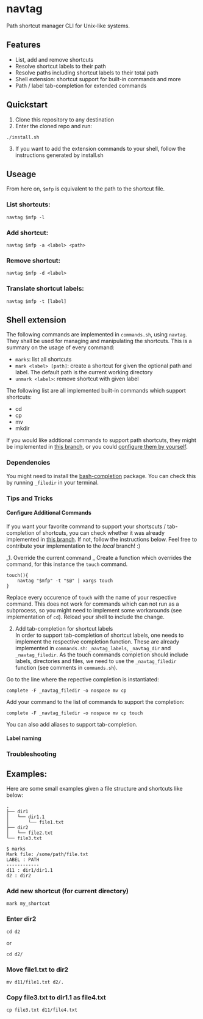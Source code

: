 # navtag
Path shortcut manager CLI for Unix-like systems.

## Features
- List, add and remove shortcuts
- Resolve shortcut labels to their path
- Resolve paths including shortcut labels to their total path
- Shell extension: shortcut support for built-in commands and more
- Path / label tab-completion for extended commands

## Quickstart
1. Clone this repository to any destination
2. Enter the cloned repo and run:
```shell
./install.sh
```
3. If you want to add the extension commands to your shell, follow the instructions generated by install.sh
## Useage
From here on, `$mfp` is equivalent to the path to the shortcut file.
### List shortcuts:
```shell
navtag $mfp -l
```
### Add shortcut:
```shell
navtag $mfp -a <label> <path>
```
### Remove shortcut:
```shell
navtag $mfp -d <label>
```
### Translate shortcut labels:
```shell
navtag $mfp -t [label]
```
## Shell extension
The following commands are implemented in `commands.sh`, using `navtag`.
They shall be used for managing and manipulating the shortcuts.
This is a summary on the usage of every command:
- `marks`: list all shortcuts
- `mark <label> [path]`: create a shortcut for given the optional path and label. The default path is the current working directory
- `unmark <label>`: remove shortcut with given label

The following list are all implemented built-in commands which support shortcuts:
- cd
- cp
- mv
- mkdir

If you would like addtional commands to support path shortcuts, they might be implemented in [this branch](https://github.com/noahpy/navtag/tree/local), or you could [configure them by yourself](#configure-additional-commands).

### Dependencies
You might need to install the [bash-completion](https://github.com/scop/bash-completion/) package.
You can check this by running `_filedir` in your terminal.

### Tips and Tricks

#### Configure Additional Commands
If you want your favorite command to support your shortscuts / tab-completion of shortcuts, you can check whether it was already implemented in [this branch](https://github.com/noahpy/navtag/tree/local). If not, follow the instructions below. Feel free to contribute your implementation to the *local* branch! :)

_1. Override the current command \_
Create a function which overrides the command, for this instance the `touch` command.
```shell
touch(){
    navtag "$mfp" -t "$@" | xargs touch
}
```
Replace every occurence of `touch` with the name of your respective command.
This does not work for commands which can not run as a subprocess, so you might need to implement some workarounds (see implementation of `cd`).
Reload your shell to include the change.

2. Add tab-completion for shortcut labels \
In order to support tab-completion of shortcut labels, one needs to implement the respective completion function.
These are already implemented in `commands.sh`: `_navtag_labels`, `_navtag_dir` and `_navtag_filedir`. 
As the touch commands completion should include labels, directories and files, we need to use the `_navtag_filedir` function (see comments in `commands.sh`).

Go to the line where the repective completion is instantiated:
```shell
complete -F _navtag_filedir -o nospace mv cp 
```
Add your command to the list of commands to support the completion:
```shell
complete -F _navtag_filedir -o nospace mv cp touch
```
You can also add aliases to support tab-completion.


#### Label naming


### Troubleshooting

## Examples:
Here are some small examples given a file structure and shortcuts like below:
```shell
.
├── dir1
│   └── dir1.1
│       └── file1.txt
├── dir2
│   └── file2.txt
└── file3.txt
```
```shell
$ marks
Mark file: /some/path/file.txt
LABEL : PATH
------------
d11 : dir1/dir1.1
d2 : dir2
```
### Add new shortcut (for current directory)
```shell
mark my_shortcut
```
### Enter dir2
```shell
cd d2
```
or
```shell
cd d2/
```
### Move file1.txt to dir2
```shell
mv d11/file1.txt d2/.
```
### Copy file3.txt to dir1.1 as file4.txt
```shell
cp file3.txt d11/file4.txt
```
